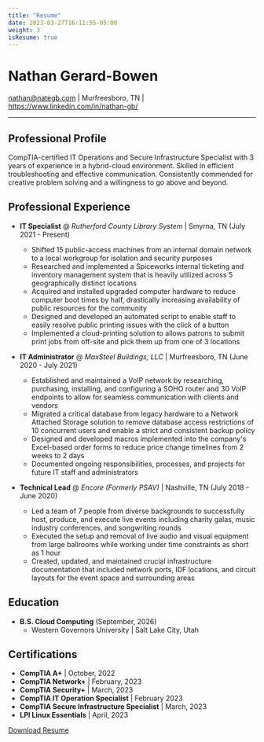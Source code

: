 ```yaml
---
title: "Resume"
date: 2023-03-27T16:11:55-05:00
weight: 3
isResume: true
---
```

# Nathan Gerard-Bowen
nathan@nategb.com | Murfreesboro, TN | https://www.linkedin.com/in/nathan-gb/

---
## Professional Profile

CompTIA-certified IT Operations and Secure Infrastructure Specialist with 3 years of experience in a hybrid-cloud environment.  Skilled in efficient troubleshooting and effective communication.  Consistently commended for creative problem solving and a willingness to go above and beyond.

## Professional Experience
- **IT Specialist** @ *Rutherford County Library System* | Smyrna, TN (July 2021 - Present)
	- Shifted 15 public-access machines from an internal domain network to a local workgroup for isolation and security purposes
	- Researched and implemented a Spiceworks internal ticketing and inventory management system that is heavily utilized across 5 geographically distinct locations
	- Acquired and installed upgraded computer hardware to reduce computer boot times by half, drastically increasing availability of public resources for the community
	- Designed and developed an automated script to enable staff to easily resolve public printing issues with the click of a button
	- Implemented a cloud-printing solution to allows patrons to submit print jobs from off-site and pick them up from one of 3 locations

- **IT Administrator** @ *MaxSteel Buildings, LLC* | Murfreesboro, TN (June 2020 - July 2021)
	- Established and maintained a VoIP network by researching, purchasing, installing, and configuring a SOHO router and 30 VoIP endpoints to allow for seamless communication with clients and vendors
	- Migrated a critical database from legacy hardware to a Network Attached Storage solution to remove database access restrictions of 10 concurrent users and enable a strict and consistent backup policy
	- Designed and developed macros implemented into the company's Excel-based order forms to reduce price change timelines from 2 weeks to 2 days
	- Documented ongoing responsibilities, processes, and projects for future IT staff and administrators

- **Technical Lead** @ *Encore (Formerly PSAV)* | Nashville, TN (July 2018 - June 2020)
	- Led a team of 7 people from diverse backgrounds to successfully host, produce, and execute live events including charity galas, music industry conferences, and songwriting rounds
	- Executed the setup and removal of live audio and visual equipment from large ballrooms while working under time constraints as short as 1 hour
	- Created, updated, and maintained crucial infrastructure documentation that included network ports, IDF locations, and circuit layouts for the event space and surrounding areas

## Education
- **B.S. Cloud Computing** (September, 2026)
	- Western Governors University | Salt Lake City, Utah

## Certifications
- **CompTIA A+** | October, 2022 
- **CompTIA Network+** | February, 2023
- **CompTIA Security+** | March, 2023
- **CompTIA IT Operation Specialist** | February 2023
- **CompTIA Secure Infrastructure Specialist** | March, 2023
- **LPI Linux Essentials** | April, 2023

[Download Resume](./images/NGB%20Resume.pdf)

